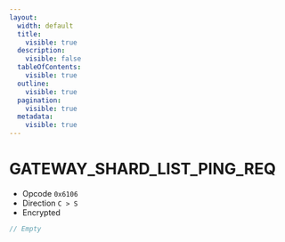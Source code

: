 ```yaml
---
layout:
  width: default
  title:
    visible: true
  description:
    visible: false
  tableOfContents:
    visible: true
  outline:
    visible: true
  pagination:
    visible: true
  metadata:
    visible: true
---
```


# GATEWAY\_SHARD\_LIST\_PING\_REQ

* Opcode `0x6106`
* Direction `C > S`
* Encrypted

```csharp
// Empty
```
